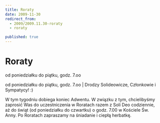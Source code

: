 ```yaml
---
title: Roraty
date: 2009-11-30
redirect_from: 
  - 2009/2009.11.30-roraty
  - roraty

published: true
---
```




# Roraty

<time>od poniedziałku do piątku, godz. 7.oo</time>

od poniedziałku do piątku, godz. 7.oo | Drodzy Solideowicze, Członkowie i Sympatycy! :)

W tym tygodniu dobiega koniec Adwentu. W związku z tym, chcielibyśmy zaprosić Was do uczestniczenia w Roratach razem z Soli Deo codziennie, aż do świąt (od poniedziałku do czwartku) o godz. 7.00 w Kościele Św. Anny. Po Roratach zapraszamy na śniadanie i ciepłą herbatkę.

         

         


<!--CONTENT FROM OLD SERVER (jos before 2013): od poniedziałku do piątku, godz. 7.oo | Drodzy Solideowicze, Członkowie i Sympatycy! :)



W tym tygodniu dobiega koniec Adwentu. W związku z tym, chcielibyśmy zaprosić Was do uczestniczenia w Roratach razem z Soli Deo codziennie, aż do świąt (od poniedziałku do czwartku) o godz. 7.00 w Kościele Św. Anny. Po Roratach zapraszamy na śniadanie i ciepłą herbatkę.

         

         

         
-->

<!--{{json:{"created_date":"2009-11-30 23:13:12","publish_down":"0000-00-00 00:00:00","id":"819"}}}-->